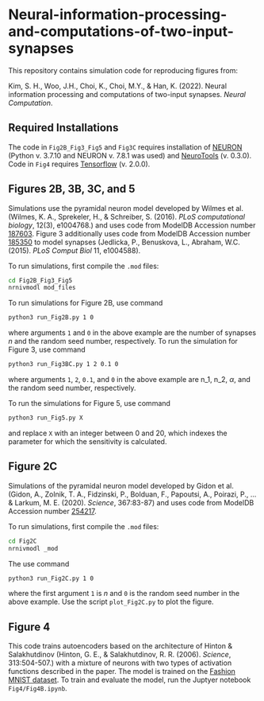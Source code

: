 # Neural-information-processing-and-computations-of-two-input-synapses
This repository contains simulation code for reproducing figures from:

Kim, S. H., Woo, J.H., Choi, K., Choi, M.Y., & Han, K. (2022).
Neural information processing and computations of two-input synapses. _Neural Computation_.

## Required Installations

The code in ```Fig2B_Fig3_Fig5``` and ```Fig3C``` requires installation of [NEURON](https://neuron.yale.edu/neuron/download) (Python v. 3.7.10 and NEURON v. 7.8.1 was used) and [NeuroTools](https://pypi.org/project/NeuroTools/) (v. 0.3.0). Code in ```Fig4``` requires [Tensorflow](https://www.tensorflow.org/install) (v. 2.0.0).

## Figures 2B, 3B, 3C, and 5

Simulations use the pyramidal neuron model developed by Wilmes et al. (Wilmes, K. A., Sprekeler, H., & Schreiber, S. (2016). _PLoS computational biology_, 12(3), e1004768.) and uses code from ModelDB Accession number [187603](https://senselab.med.yale.edu/ModelDB/ShowModel?model=187603#tabs-1). Figure 3 additionally uses code from ModelDB Accession number [185350](https://senselab.med.yale.edu/ModelDB/showmodel.cshtml?model=185350#tabs-1) to model synapses (Jedlicka, P., Benuskova, L., Abraham, W.C. (2015). _PLoS Comput Biol_ 11, e1004588).

To run simulations, first compile the ```.mod``` files:

```bash
cd Fig2B_Fig3_Fig5
nrnivmodl mod_files
```

To run simulations for Figure 2B, use command

```bash
python3 run_Fig2B.py 1 0
```

where arguments ```1``` and ```0``` in the above example are the number of synapses _n_ and the random seed number, respectively.
To run the simulation for Figure 3, use command

```bash
python3 run_Fig3BC.py 1 2 0.1 0
```

where arguments ```1```, ```2```, ```0.1```, and ```0``` in the above example are n_1, n_2, _α_, and the random seed number, respectively.

To run the simulations for Figure 5, use command

```bash
python3 run_Fig5.py X
```
and replace ```X``` with an integer between 0 and 20, which indexes the parameter for which the sensitivity is calculated.

## Figure 2C

Simulations of the pyramidal neuron model developed by Gidon et al. (Gidon, A., Zolnik, T. A., Fidzinski, P., Bolduan, F., Papoutsi, A., Poirazi, P., ... & Larkum, M. E. (2020). _Science_, 367:83-87) and uses code from ModelDB Accession number [254217](https://senselab.med.yale.edu/ModelDB/ShowModel?model=254217#tabs-1).

To run simulations, first compile the ```.mod``` files:

```bash
cd Fig2C
nrnivmodl _mod
```

The use command
```bash
python3 run_Fig2C.py 1 0
```
where the first argument ```1``` is _n_ and ```0``` is the random seed number in the above example. Use the script ```plot_Fig2C.py``` to plot the figure.

## Figure 4

This code trains autoencoders based on the architecture of Hinton & Salakhutdinov (Hinton, G. E., & Salakhutdinov, R. R. (2006). _Science_, 313:504-507.) with a mixture of neurons with two types of activation functions described in the paper. The model is trained on the [Fashion MNIST dataset](https://github.com/zalandoresearch/fashion-mnist). To train and evaluate the model, run the Juptyer notebook ```Fig4/Fig4B.ipynb```.
